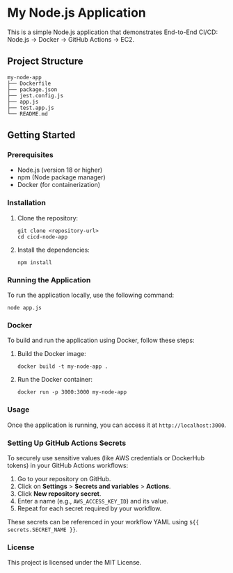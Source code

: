 # My Node.js Application

This is a simple Node.js application that demonstrates End-to-End CI/CD: Node.js → Docker → GitHub Actions → EC2. 

## Project Structure

```
my-node-app
├── Dockerfile
├── package.json
├── jest.config.js
├── app.js
├── test.app.js
└── README.md
```

## Getting Started

### Prerequisites

- Node.js (version 18 or higher)
- npm (Node package manager)
- Docker (for containerization)

### Installation

1. Clone the repository:
   ```
   git clone <repository-url>
   cd cicd-node-app
   ```

2. Install the dependencies:
   ```
   npm install
   ```

### Running the Application

To run the application locally, use the following command:
```
node app.js
```

### Docker

To build and run the application using Docker, follow these steps:

1. Build the Docker image:
   ```
   docker build -t my-node-app .
   ```

2. Run the Docker container:
   ```
   docker run -p 3000:3000 my-node-app
   ```

### Usage

Once the application is running, you can access it at `http://localhost:3000`.

### Setting Up GitHub Actions Secrets

To securely use sensitive values (like AWS credentials or DockerHub tokens) in your GitHub Actions workflows:

1. Go to your repository on GitHub.
2. Click on **Settings** > **Secrets and variables** > **Actions**.
3. Click **New repository secret**.
4. Enter a name (e.g., `AWS_ACCESS_KEY_ID`) and its value.
5. Repeat for each secret required by your workflow.

These secrets can be referenced in your workflow YAML using `${{ secrets.SECRET_NAME }}`.

### License

This project is licensed under the MIT License.